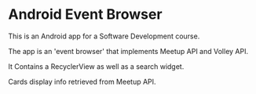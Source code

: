 # Android Event Browser

This is an Android app for a Software Development course.  
  
The app is an 'event browser' that implements Meetup API and Volley API.  
  
It Contains a RecyclerView as well as a search widget.  
  
Cards display info retrieved from Meetup API.  
